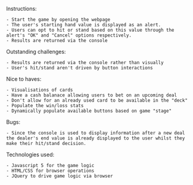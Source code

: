 Instructions:

	- Start the game by opening the webpage
	- The user's starting hand value is displayed as an alert.
	- Users can opt to hit or stand based on this value through the alert's "OK" and "Cancel" options respectively.
	- Results are returned via the console



Outstanding challenges:

	- Results are returned via the console rather than visually
	- User's hit/stand aren't driven by button interactions


Nice to haves:

	- Visualisations of cards
	- Have a cash balanace allowing users to bet on an upcoming deal
	- Don't allow for an already used card to be available in the "deck"
	- Populate the win/loss stats
	- Dynamically populate available buttons based on game "stage"

Bugs:
	
	- Since the console is used to display information after a new deal the dealer's end value is already displayed to the user whilst they make their hit/stand decision.

Technologies used:

	- Javascript 5 for the game logic
	- HTML/CSS for browser operations
	- JQuery to drive game logic via browser